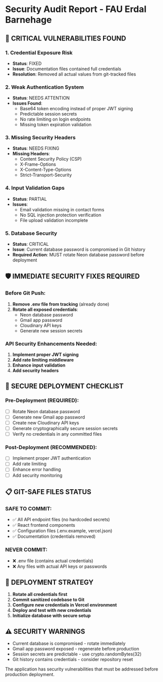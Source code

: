# Security Audit Report - FAU Erdal Barnehage

## 🚨 CRITICAL VULNERABILITIES FOUND

### 1. Credential Exposure Risk
- **Status**: FIXED
- **Issue**: Documentation files contained full credentials
- **Resolution**: Removed all actual values from git-tracked files

### 2. Weak Authentication System
- **Status**: NEEDS ATTENTION
- **Issues Found**:
  - Base64 token encoding instead of proper JWT signing
  - Predictable session secrets
  - No rate limiting on login endpoints
  - Missing token expiration validation

### 3. Missing Security Headers
- **Status**: NEEDS FIXING
- **Missing Headers**:
  - Content Security Policy (CSP)
  - X-Frame-Options
  - X-Content-Type-Options
  - Strict-Transport-Security

### 4. Input Validation Gaps
- **Status**: PARTIAL
- **Issues**:
  - Email validation missing in contact forms
  - No SQL injection protection verification
  - File upload validation incomplete

### 5. Database Security
- **Status**: CRITICAL
- **Issue**: Current database password is compromised in Git history
- **Required Action**: MUST rotate Neon database password before deployment

## 🛡️ IMMEDIATE SECURITY FIXES REQUIRED

### Before Git Push:
1. **Remove .env file from tracking** (already done)
2. **Rotate all exposed credentials**:
   - Neon database password
   - Gmail app password  
   - Cloudinary API keys
   - Generate new session secrets

### API Security Enhancements Needed:
1. **Implement proper JWT signing**
2. **Add rate limiting middleware**
3. **Enhance input validation**
4. **Add security headers**

## 🔐 SECURE DEPLOYMENT CHECKLIST

### Pre-Deployment (REQUIRED):
- [ ] Rotate Neon database password
- [ ] Generate new Gmail app password
- [ ] Create new Cloudinary API keys
- [ ] Generate cryptographically secure session secrets
- [ ] Verify no credentials in any committed files

### Post-Deployment (RECOMMENDED):
- [ ] Implement proper JWT authentication
- [ ] Add rate limiting
- [ ] Enhance error handling
- [ ] Add security monitoring

## 📋 GIT-SAFE FILES STATUS

### SAFE TO COMMIT:
- ✅ All API endpoint files (no hardcoded secrets)
- ✅ React frontend components
- ✅ Configuration files (.env.example, vercel.json)
- ✅ Documentation (credentials removed)

### NEVER COMMIT:
- ❌ .env file (contains actual credentials)
- ❌ Any files with actual API keys or passwords

## 🚀 DEPLOYMENT STRATEGY

1. **Rotate all credentials first**
2. **Commit sanitized codebase to Git**
3. **Configure new credentials in Vercel environment**
4. **Deploy and test with new credentials**
5. **Initialize database with secure setup**

## ⚠️ SECURITY WARNINGS

- Current database is compromised - rotate immediately
- Gmail app password exposed - regenerate before production
- Session secrets are predictable - use crypto.randomBytes(32)
- Git history contains credentials - consider repository reset

The application has security vulnerabilities that must be addressed before production deployment.